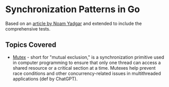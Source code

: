 # Synchronization Patterns in Go

Based on an [article by Noam Yadgar](https://code-pilot.me/synchronization-patterns-in-go) and extended to include the comprehensive tests.

## Topics Covered
- [Mutex](mutex.go) - short for "mutual exclusion," is a synchronization primitive used in computer programming to ensure that only one thread can access a shared resource or a critical section at a time. Mutexes help prevent race conditions and other concurrency-related issues in multithreaded applications (def by ChatGPT).

